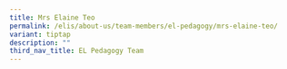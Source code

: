 ```yaml
---
title: Mrs Elaine Teo
permalink: /elis/about-us/team-members/el-pedagogy/mrs-elaine-teo/
variant: tiptap
description: ""
third_nav_title: EL Pedagogy Team
---
```

